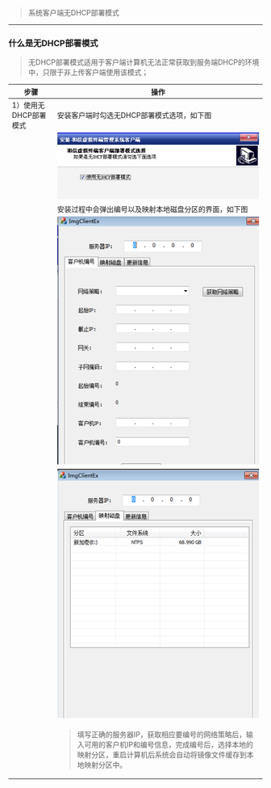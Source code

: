 <blockquote class="info">
	系统客户端无DHCP部署模式
</blockquote>

* * * * *
### 什么是无DHCP部署模式
>无DHCP部署模式适用于客户端计算机无法正常获取到服务端DHCP的环境中，只限于非上传客户端使用该模式；
> 
|步骤|操作|
|--|--|
|1）使用无DHCP部署模式|安装客户端时勾选无DHCP部署模式选项，如下图| 
|  |![](../images/screenshot_1526022032253.png)| 
||安装过程中会弹出编号以及映射本地磁盘分区的界面，如下图| 
||![](../images/screenshot_1526022067610.png)| 
||![](../images/screenshot_1526022087073.png)|  
||<blockquote class="warning">填写正确的服务器IP，获取相应要编号的网络策略后，输入可用的客户机IP和编号信息，完成编号后，选择本地的映射分区，重启计算机后系统会自动将镜像文件缓存到本地映射分区中。 </blockquote>|